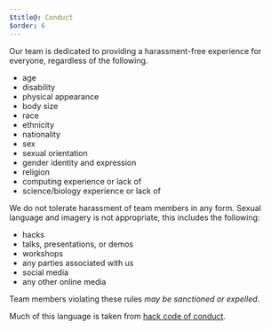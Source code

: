 ```yaml
---
$title@: Conduct
$order: 6
---
```


Our team is dedicated to providing a harassment-free experience for everyone, regardless of the following.

- age
- disability
- physical appearance
- body size
- race
- ethnicity
- nationality
- sex
- sexual orientation
- gender identity and expression
- religion
- computing experience or lack of
- science/biology experience or lack of

We do not tolerate harassment of team members in any form. Sexual language and imagery is not appropriate, this includes the following:

- hacks
- talks, presentations, or demos
- workshops
- any parties associated with us
- social media
- any other online media

Team members violating these rules *may be sanctioned or expelled*.

Much of this language is taken from <a href="https://hackcodeofconduct.org/">hack code of conduct</a>.
